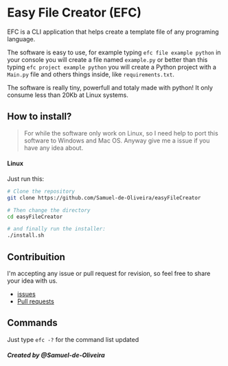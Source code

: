 # Easy File Creator (EFC)
EFC is a CLI application that helps create a template file of any programing language.

The software is easy to use, for example typing `efc file example python` in your console you will create a file named `example.py` or better than this
typing `efc project example python` you will create a Python project with a `Main.py` file and others things inside, like `requirements.txt`.

The software is really tiny, powerfull and totaly made with python! It only consume less than 20Kb at Linux systems.

## How to install?

> For while the software only work on Linux, so I need help to port this software to Windows and Mac OS. Anyway give me a issue if you have any idea about.

#### Linux

Just run this:

```sh
# Clone the repository
git clone https://github.com/Samuel-de-Oliveira/easyFileCreator

# Then change the directory
cd easyFileCreator

# and finally run the installer:
./install.sh
```

## Contribuition
I'm accepting any issue or pull request for revision, so feel free to share your idea with us.

- [issues](https://github.com/Samuel-de-Oliveira/easyFileCreator/issues)
- [Pull requests](https://github.com/Samuel-de-Oliveira/easyFileCreator/pulls)

## Commands
Just type `efc -?` for the command list updated

##### Created by @Samuel-de-Oliveira

